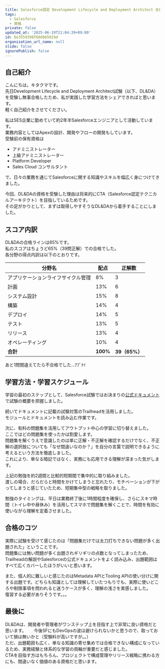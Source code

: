```yaml
---
title: Salesforce認定 Development Lifecycle and Deployment Architect 合格体験記
tags:
  - Salesforce
  - 資格
private: false
updated_at: '2025-06-19T21:04:39+09:00'
id: 6e3559398f60d865019d
organization_url_name: null
slide: false
ignorePublish: false
---
```

## 自己紹介
こんにちは。キタクマです。  
先日Development Lifecycle and Deployment Architect試験（以下、DL&DA）を受験し無事合格したため、私が実践した学習方法をシェアできればと思います。  
軽く自己紹介をさせてください。  

私はSES企業に勤めていて約2年半Salesforceエンジニアとして活動しています。  
業務内容としてはApexの設計、開発やフローの開発もしています。  
受験前の保有資格は
- アドミニストレーター
- 上級アドミニストレーター
- Platform Developer
- Sales Cloud コンサルタント

で、日々の業務を通じてSalesforceに関する知識やスキルを幅広く身につけてきました。　　

今回、DL&DAの資格を受験した理由は将来的にCTA（Salesforce認定テクニカルアーキテクト）を目指しているためです。  
その足がかりとして、まずは取得しやすそうなDL&DAから着手することにしました。

## スコア内訳
DL&DAの合格ラインは65%です。  
私のスコアはちょうど65%（39問正解）での合格でした。  
各分野の得点内訳は以下のとおりです。

| 分野名               | 配点       | 正解数         |
| ----------------- | -------- | ----------- |
| アプリケーションライフサイクル管理 | 8%       | 3           |
| 計画                | 13%      | 6           |
| システム設計            | 15%      | 8           |
| 構築                | 14%      | 4           |
| デプロイ              | 14%      | 5           |
| テスト               | 13%      | 5           |
| リリース              | 13%      | 4           |
| オペレーティング          | 10%      | 4           |
| **合計**            | **100%** | **39（65%）** |

あと1問間違えてたら不合格でした...ｱﾌﾞﾅｲ

## 学習方法・学習スケジュール
学習の最初のステップとして、Salesforce試験ではお決まりの[公式ドキュメント](https://trailhead.salesforce.com/ja/help?article=Salesforce-Certified-Development-Lifecycle-and-Deployment-Architect-Exam-Guide)で試験の概要を把握しました。  

続いてドキュメントに記載の試験対策のTrailheadを活用しました。  
モジュールとドキュメントを読み込む作業です。  

次に、有料の問題集を活用してアウトプット中心の学習に切り替えました。  
ここではどの問題集を使ったかは割愛します。  
問題集を解くうえで意識したのは単に正解・不正解を確認するだけでなく、不正解の選択肢についても「なぜ間違いなのか？」を自分の言葉で説明できるように考えるという方法を徹底しました。  
これにより、単なる暗記ではなく、実務にも応用できる理解が深まった気がします。  

上記の勉強を約2週間と比較的短期間で集中的に取り組みました。  
渡しの場合、だらだらと時間をかけてしまうと忘れたり、モチベーションが下がってしまうと感じていたため、短期集中型の戦略を取りました。  

勉強のタイミングは、平日は業務終了後に1時間程度を確保し、さらにスキマ時間（トイレ中や昼休み）を活用してスマホで問題集を解くことで、時間を有効に使いながら理解を定着させました。

## 合格のコツ
実際に試験を受けて感じたのは「問題集だけでは太刀打ちできない問題が多く出題された」ということです。  
問題集には無い問題が多く出題されギリギリの点数となってしまったため、Trailheadの解説やSalesforceの公式ドキュメントをよく読み込み、出題範囲はすべて広くカバーしたほうがいいと思います。  

また、個人的に難しいと感じたのはMetadata APIとTooling APIの使い分けに関する出題です。どちらも知識としては理解していたつもりでも、実際に使いどころや制限事項を問われると迷うケースが多く、理解の浅さを実感しました。  
復習する必要がありそうです。。。

## 最後に
DL&DAは、開発者や管理者がワンステップ上を目指す上で非常に良い資格だと思います。　　
今後SFにもDevOpsの波は避けられないかと思うので、取っておいて損は無いかと（受験料が高いですが。。）  
ただ、出題範囲も広く、単なる知識の寄せ集めでは合格できない構成になっているため、実務経験と体系的な学習の両輪が重要だと感じました。  
CTAを目指す方はもちろん、プロジェクトで構成管理やリリース戦略に携わる方にも、間違いなく価値のある資格だと思います。
